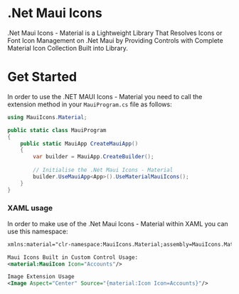 # .Net Maui Icons

.Net Maui Icons - Material is a Lightweight Library That Resolves Icons or Font Icon Management on .Net Maui by Providing Controls with Complete Material Icon Collection Built into Library.

# Get Started
In order to use the .NET MAUI Icons - Material you need to call the extension method in your `MauiProgram.cs` file as follows:

```csharp
using MauiIcons.Material;

public static class MauiProgram
{
	public static MauiApp CreateMauiApp()
	{
		var builder = MauiApp.CreateBuilder();
		
		// Initialise the .Net Maui Icons - Material
		builder.UseMauiApp<App>().UseMaterialMauiIcons();
	}
}
```

### XAML usage

In order to make use of the .Net Maui Icons - Material within XAML you can use this namespace:

```xml
xmlns:material="clr-namespace:MauiIcons.Material;assembly=MauiIcons.Material"

Maui Icons Built in Custom Control Usage:
<material:MauiIcon Icon="Accounts"/>

Image Extension Usage
<Image Aspect="Center" Source="{material:Icon Icon=Accounts}"/>

```
